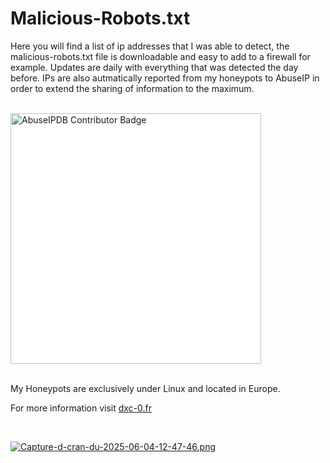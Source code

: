 # Malicious-Robots.txt

Here you will find a list of ip addresses that I was able to detect, the malicious-robots.txt file is downloadable and easy to add to a firewall for example.
Updates are daily with everything that was detected the day before. IPs are also autmatically reported from my honeypots to AbuseIP in order to extend the sharing of information to the maximum.

<br/>

<a href="https://www.abuseipdb.com/user/214644" title="AbuseIPDB is an IP address blacklist for webmasters and sysadmins to report IP addresses engaging in abusive behavior on their networks">
	<img src="https://www.abuseipdb.com/contributor/214644.svg" alt="AbuseIPDB Contributor Badge" style="width: 401px; background:#FFFFFF">
</a>

<br/>
<br/>

My Honeypots are exclusively under Linux and located in Europe. 

For more information visit [dxc-0.fr](https://dxc-0.github.io/honeypot/)

<br/>

[![Capture-d-cran-du-2025-06-04-12-47-46.png](https://i.postimg.cc/DZVYrGZr/Capture-d-cran-du-2025-06-04-12-47-46.png)](https://postimg.cc/HJ22HVbn)

